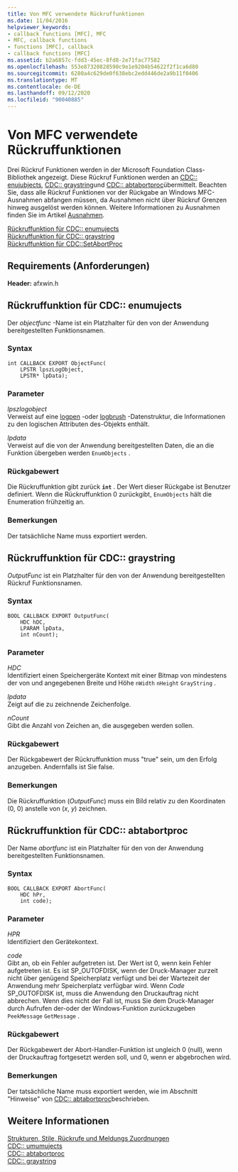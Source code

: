 ```yaml
---
title: Von MFC verwendete Rückruffunktionen
ms.date: 11/04/2016
helpviewer_keywords:
- callback functions [MFC], MFC
- MFC, callback functions
- functions [MFC], callback
- callback functions [MFC]
ms.assetid: b2a6857c-fdd3-45ec-8fd8-2e71fac77582
ms.openlocfilehash: 553e87320828590c9e1e9204b54622f2f1ca6d80
ms.sourcegitcommit: 6280a4c629de0f638ebc2edd446de2a9b11f0406
ms.translationtype: MT
ms.contentlocale: de-DE
ms.lasthandoff: 09/12/2020
ms.locfileid: "90040885"
---
```

# <a name="callback-functions-used-by-mfc"></a>Von MFC verwendete Rückruffunktionen

Drei Rückruf Funktionen werden in der Microsoft Foundation Class-Bibliothek angezeigt. Diese Rückruf Funktionen werden an [CDC:: enujubjects](../../mfc/reference/cdc-class.md#enumobjects), [CDC:: graystring](../../mfc/reference/cdc-class.md#graystring)und [CDC:: abtabortproc](../../mfc/reference/cdc-class.md#setabortproc)übermittelt. Beachten Sie, dass alle Rückruf Funktionen vor der Rückgabe an Windows MFC-Ausnahmen abfangen müssen, da Ausnahmen nicht über Rückruf Grenzen hinweg ausgelöst werden können. Weitere Informationen zu Ausnahmen finden Sie im Artikel [Ausnahmen](../../mfc/exception-handling-in-mfc.md).

[Rückruffunktion für CDC:: enumujects](#enum_objects)\
[Rückruffunktion für CDC:: graystring](#graystring)\
[Rückruffunktion für CDC::SetAbortProc](#setabortproc)

## <a name="requirements"></a>Requirements (Anforderungen)

**Header:** afxwin.h

## <a name="callback-function-for-cdcenumobjects"></a><a name="enum_objects"></a> Rückruffunktion für CDC:: enumujects

Der *objectfunc* -Name ist ein Platzhalter für den von der Anwendung bereitgestellten Funktionsnamen.

### <a name="syntax"></a>Syntax

```
int CALLBACK EXPORT ObjectFunc(
    LPSTR lpszLogObject,
    LPSTR* lpData);
```

### <a name="parameters"></a>Parameter

*lpszlogobject*<br/>
Verweist auf eine [logpen](/windows/win32/api/Wingdi/ns-wingdi-logpen) -oder [logbrush](/windows/win32/api/wingdi/ns-wingdi-logbrush) -Datenstruktur, die Informationen zu den logischen Attributen des-Objekts enthält.

*lpdata*<br/>
Verweist auf die von der Anwendung bereitgestellten Daten, die an die Funktion übergeben werden `EnumObjects` .

### <a name="return-value"></a>Rückgabewert

Die Rückruffunktion gibt zurück **`int`** . Der Wert dieser Rückgabe ist Benutzer definiert. Wenn die Rückruffunktion 0 zurückgibt, `EnumObjects` hält die Enumeration frühzeitig an.

### <a name="remarks"></a>Bemerkungen

Der tatsächliche Name muss exportiert werden.

## <a name="callback-function-for-cdcgraystring"></a><a name="graystring"></a> Rückruffunktion für CDC:: graystring

*OutputFunc* ist ein Platzhalter für den von der Anwendung bereitgestellten Rückruf Funktionsnamen.

### <a name="syntax"></a>Syntax

```
BOOL CALLBACK EXPORT OutputFunc(
    HDC hDC,
    LPARAM lpData,
    int nCount);
```

### <a name="parameters"></a>Parameter

*HDC*<br/>
Identifiziert einen Speichergeräte Kontext mit einer Bitmap von mindestens der von und angegebenen Breite und Höhe `nWidth` `nHeight` `GrayString` .

*lpdata*<br/>
Zeigt auf die zu zeichnende Zeichenfolge.

*nCount*<br/>
Gibt die Anzahl von Zeichen an, die ausgegeben werden sollen.

### <a name="return-value"></a>Rückgabewert

Der Rückgabewert der Rückruffunktion muss "true" sein, um den Erfolg anzugeben. Andernfalls ist Sie false.

### <a name="remarks"></a>Bemerkungen

Die Rückruffunktion (*OutputFunc*) muss ein Bild relativ zu den Koordinaten (0, 0) anstelle von (*x*, *y*) zeichnen.

## <a name="callback-function-for-cdcsetabortproc"></a><a name="setabortproc"></a> Rückruffunktion für CDC:: abtabortproc

Der Name *abortfunc* ist ein Platzhalter für den von der Anwendung bereitgestellten Funktionsnamen.

### <a name="syntax"></a>Syntax

```
BOOL CALLBACK EXPORT AbortFunc(
    HDC hPr,
    int code);
```

### <a name="parameters"></a>Parameter

*HPR*<br/>
Identifiziert den Gerätekontext.

*code*<br/>
Gibt an, ob ein Fehler aufgetreten ist. Der Wert ist 0, wenn kein Fehler aufgetreten ist. Es ist SP_OUTOFDISK, wenn der Druck-Manager zurzeit nicht über genügend Speicherplatz verfügt und bei der Wartezeit der Anwendung mehr Speicherplatz verfügbar wird. Wenn *Code* SP_OUTOFDISK ist, muss die Anwendung den Druckauftrag nicht abbrechen. Wenn dies nicht der Fall ist, muss Sie dem Druck-Manager durch Aufrufen der-oder der Windows-Funktion zurückzugeben `PeekMessage` `GetMessage` .

### <a name="return-value"></a>Rückgabewert

Der Rückgabewert der Abort-Handler-Funktion ist ungleich 0 (null), wenn der Druckauftrag fortgesetzt werden soll, und 0, wenn er abgebrochen wird.

### <a name="remarks"></a>Bemerkungen

Der tatsächliche Name muss exportiert werden, wie im Abschnitt "Hinweise" von [CDC:: abtabortproc](../../mfc/reference/cdc-class.md#setabortproc)beschrieben.

## <a name="see-also"></a>Weitere Informationen

[Strukturen, Stile, Rückrufe und Meldungs Zuordnungen](structures-styles-callbacks-and-message-maps.md)<br/>
[CDC:: umumujects](../../mfc/reference/cdc-class.md#enumobjects)<br/>
[CDC:: abtabortproc](../../mfc/reference/cdc-class.md#setabortproc)<br/>
[CDC:: graystring](../../mfc/reference/cdc-class.md#graystring)
